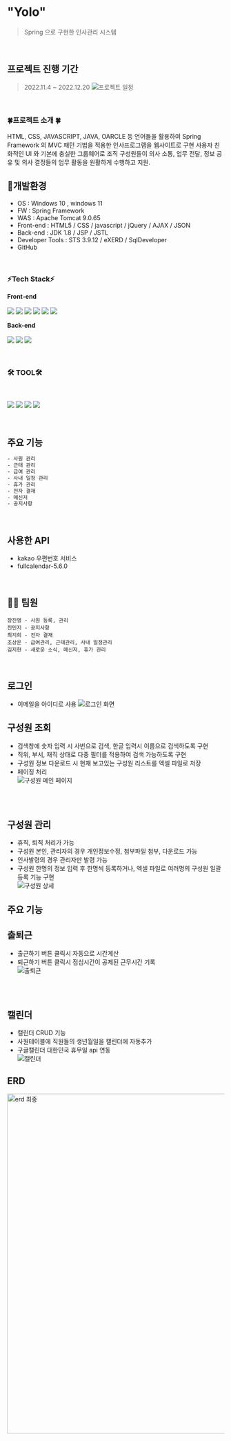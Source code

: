
# "Yolo"
>  Spring 으로 구현한 인사관리 시스템

<Br>

## 프로젝트 진행 기간
>  2022.11.4 ~ 2022.12.20
![프로젝트 일정](https://user-images.githubusercontent.com/100989788/209290095-53f1ec11-fd7a-48b0-afc9-cba1d3ce5cea.png)

<Br>
<h3>🍀프로젝트 소개 🍀</h3>
HTML, CSS, JAVASCRIPT, JAVA, OARCLE 등 언어들을 활용하여 Spring Framework 의 MVC 패턴 기법을 적용한 인사프로그램을 웹사이트로 구현
사용자 친화적인 UI 와 기본에 충실한 그룹웨어로 조직 구성원들이 의사 소통, 업무 전달, 정보 공유 및 의사 결정들의 업무 활동을 원활하게 수행하고 지원.
<br>


## 🌈개발환경

- OS : Windows 10 , windows 11 <br>
- FW : Spring Framework <br>
- WAS : Apache Tomcat 9.0.65
- Front-end : HTML5 / CSS / javascript / jQuery / AJAX / JSON
- Back-end : JDK 1.8 / JSP / JSTL
- Developer Tools : STS 3.9.12 / eXERD / SqlDeveloper 
- GitHub

<br>

### ⚡Tech Stack⚡

**Front-end**
<br><br>
<img src="https://img.shields.io/badge/HTML5-00599C?style=flat-square&logo=HTML5&logoColor=white"/>
<img src="https://img.shields.io/badge/CSS-A8B9CC?style=flat-square&logo=C&logoColor=white"/>
<img src="https://img.shields.io/badge/javascript-F6C915?style=flat-square&logo=javascript&logoColor=white"/>
<img src="https://img.shields.io/badge/Java-006D5C?style=flat-square&logo=Java&logoColor=white"/>
<img src="https://img.shields.io/badge/jQuery-red?style=flat-square&logo=jQuery&logoColor=white"/>
<img src="https://img.shields.io/badge/AJAX -black?style=flat-square&logo=AJAX &logoColor=white"/>

	 

**Back-end** 
<br><br>
<img src="https://img.shields.io/badge/JDK 1.8-important?style=flat-square&logo=JDK &logoColor=white"/>
<img src="https://img.shields.io/badge/JSP-yellowgreen?style=flat-square&logo=JSP&logoColor=white"/>
<img src="https://img.shields.io/badge/JSTL-blue?style=flat-square&logo=JSTL&logoColor=white"/>


<br>

### 🛠️ TOOL🛠️
<br><br>
<img src="https://img.shields.io/badge/STS 3.9.12-purple?style=flat-square&logo=STS&logoColor=white"/>
<img src="https://img.shields.io/badge/eXERD-brightgreen?style=flat-square&logo=eXERD&logoColor=white"/>
<img src="https://img.shields.io/badge/SqlDeveloper-9cf?style=flat-square&logo=SqlDeveloper &logoColor=white"/>
<img src="https://img.shields.io/badge/gitHub-blueviolet?style=flat-square&logo=gitHub&logoColor=white"/>


<br>

## 주요 기능 

```sh
- 사원 관리 
- 근태 관리 
- 급여 관리
- 사내 일정 관리 
- 휴가 관리
- 전자 결재 
- 메신저 
- 공지사항
```
<br>


## 사용한 API 

* kakao 우편번호 서비스
* fullcalendar-5.6.0


<Br>

## 🧑‍🚀 팀원
```
장진영 - 사원 등록, 관리
진민지 - 공지사항
최지희 - 전자 결재
조상운 - 급여관리, 근태관리, 사내 일정관리
김지현 - 새로운 소식, 메신저, 휴가 관리
```
<br>

## 로그인
- 이메일을 아이디로 사용 
![로그인 화면](https://user-images.githubusercontent.com/100989788/209433886-01b3ebad-4d57-41b5-911d-ae176a3aa6b5.png)


## 구성원 조회 
- 검색창에 숫자 입력 시 사번으로 검색, 한글 입력시 이름으로 검색하도록 구현
- 직위, 부서, 재직 상태로 다중 필터를 적용하여 검색 가능하도록 구현 
- 구성원 정보 다운로드 시 현재 보고있는 구성원 리스트를 엑셀 파일로 저장
- 페이징 처리 <br>
![구성원 메인 페이지](https://user-images.githubusercontent.com/100989788/209433776-8d6c866f-67e9-4481-ad53-6b91eb193e4f.png)

<br><br>
## 구성원 관리
- 휴직, 퇴직 처리가 가능
- 구성원 본인, 관리자의 경우 개인정보수정, 첨부파일 첨부, 다운로드 가능
- 인사발령의 경우 관리자만 발령 가능  
- 구성원 한명의 정보 입력 후 한명씩 등록하거나, 엑셀 파일로 여러명의 구성원 일괄 등록 기능 구현 <br> 
![구성원 상세](https://user-images.githubusercontent.com/100989788/209433788-5ffbc218-1835-4a27-8fb8-92951238cde7.png)

## 주요 기능 
## 출퇴근
- 출근하기 버튼 클릭시 자동으로 시간계산
- 퇴근하기 버튼 클릭시 점심시간이 공제된 근무시간 기록 <br>
![출퇴근](https://user-images.githubusercontent.com/65589607/209297538-9eaf95ca-855d-4a28-a6e3-926b2991e1d8.gif)

<br><br>
## 캘린더
- 캘린더 CRUD 기능 
- 사원테이블에 직원들의 생년월일을 캘린더에 자동추가
- 구글캘린더 대한민국 휴무일 api 연동 <br> 
![캘린더](https://user-images.githubusercontent.com/65589607/209296260-b1d27954-492b-40e7-adc9-3552c3414181.gif)




## ERD
<img width="788" alt="erd 최종" src="https://user-images.githubusercontent.com/100989788/209434132-13c6efe9-fbde-47d9-9e2b-da95b88ab2c3.png">

